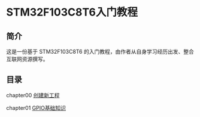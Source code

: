 # STM32F103C8T6入门教程

## 简介
这是一份基于 STM32F103C8T6 的入门教程，由作者从自身学习经历出发、整合互联网资源撰写。

## 目录
chapter00 [创建新工程](0_Create_New_Project.md)

chapter01 [GPIO基础知识](1_GPIO_Knowledge.md)
